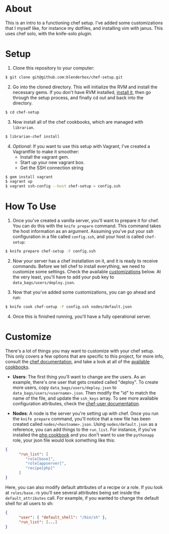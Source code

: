 # <a name="about"></a> About
This is an intro to a functioning chef setup. I've added some
customizations that I myself like, for instance my dotfiles, and
installing vim with janus. This uses chef solo, with the knife-solo
plugin.


# <a name="setup"></a> Setup
1. Clone this repository to your computer:
```bash
$ git clone git@github.com:blenderbox/chef-setup.git
```

2. Go into the cloned directory. This will initialize the RVM and
   install the necessary gems. If you don't have RVM installed, [install
   it](https://rvm.io/rvm/install/), then go through the setup process, and
   finally cd out and back into the directory.
```bash
$ cd chef-setup
```

3. Now install all of the chef cookbooks, which are managed with
   `librarian`.
```bash
$ librarian-chef install
```

4. *Optional*: If you want to use this setup with Vagrant, I've created
   a Vagrantfile to make it smoother:
    * Install the vagrant gem.
    * Start up your new vagrant box.
    * Get the SSH connection string
```bash
$ gem install vagrant
$ vagrant up
$ vagrant ssh-config --host chef-setup > config.ssh
```


# <a name="how-to"></a> How To Use
1. Once you've created a vanilla server, you'll want to prepare it for
   chef. You can do this with the `knife prepare` command. This command
   takes the host information as an argument. Assuming you've put your 
   ssh configuration in a file called `config.ssh`, and your host is
   called `chef-setup`:
```bash
$ knife prepare chef-setup -F config.ssh
```

2. Now your server has a chef installation on it, and it is ready to
   receive commands. Before we tell chef to install everything, we need
   to customize some settings. Check the available [customizations]("#customize")
   below. At the very least, you'll have to add your pub key to
   `data_bags/users/deploy.json`.

3. Now that you've added some customizations, you can go ahead and run:
```bash
$ knife cook chef-setup -F config.ssh nodes/default.json
```

4. Once this is finished running, you'll have a fully operational
   server.


# <a name="customize"></a> Customize
There's a lot of things you may want to customize with your chef setup.
This only covers a few options that are specific to this project, for
more info, consult the [chef documentation](http://wiki.opscode.com/display/chef/Home),
and take a look at all of the
[available cookbooks](https://github.com/opscode-cookbooks/).

* **Users**: The first thing you'll want to change are the users. As an
example, there's one user that gets created called "deploy". To create
more users, copy `data_bags/users/deploy.json` to
`data_bags/users/<username>.json`. Then modify the "id" to match the
name of the file, and update the `ssh_keys` array. To see more available
configuration attributes, check the
[chef-user documentation](https://github.com/fnichol/chef-user/blob/master/README.md).

* **Nodes**: A node is the server you're setting up with chef. Once you
run the `knife prepare` command, you'll notice that a new file has
been created called `nodes/<hostname>.json`. Using `nodes/default.json`
as a reference, you can add things to the `run_list`. For instance, if
you've installed the [php cookbook](https://github.com/opscode-cookbooks/php)
and you don't want to use the `pythonapp` role, your json file would
look something like this:
```json
{
      "run_list": [
         "role[base]",
         "role[appserver]",
         "recipe[php]"
      ]
}
```
Here, you can also modify default attributes of a recipe or a role. If
you look at `roles/base.rb` you'll see several attributes being set
inside the `default_attributes` call. For example, if you wanted to
change the default shell for all users to sh:
```json
{
      "user": { "default_shell": "/bin/sh" },
      "run_list": [...]
}
```
